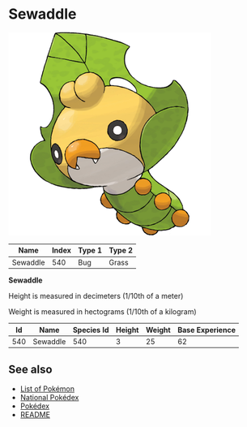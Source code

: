 # Sewaddle


![Sewaddle](images/540.png)

| **Name** | **Index** | **Type 1** | **Type 2** |
|----|----|----|----|
| Sewaddle | 540 | Bug | Grass  |

**Sewaddle** 


Height is measured in decimeters (1/10th of a meter)

Weight is measured in hectograms (1/10th of a kilogram)

| **Id** | **Name** | **Species Id** | **Height** | **Weight** | **Base Experience** |
|--------|----------|----------------|------------|------------|---------------------|
| 540 | Sewaddle | 540 | 3 | 25 | 62 |


## See also

- [List of Pokémon](../pokemon.md)
- [National Pokédex](../national_pokedex.md)
- [Pokédex](../pokedex.md)
- [README](../README.md)
